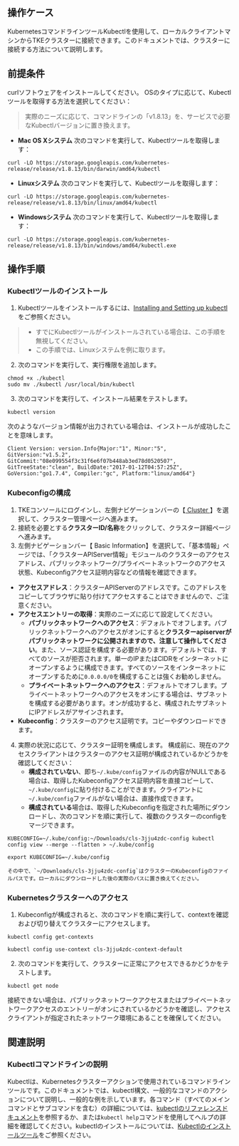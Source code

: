 ## 操作ケース
KubernetesコマンドラインツールKubectlを使用して、ローカルクライアントマシンからTKEクラスターに接続できます。このドキュメントでは、クラスターに接続する方法について説明します。

## 前提条件
curlソフトウェアをインストールしてください。
OSのタイプに応じて、Kubectlツールを取得する方法を選択してください：
> 実際のニーズに応じて、コマンドラインの「v1.8.13」を、サービスで必要なKubectlバージョンに置き換えます。

- **Mac OS Xシステム**
次のコマンドを実行して、Kubectlツールを取得します：
```shell
curl -LO https://storage.googleapis.com/kubernetes-release/release/v1.8.13/bin/darwin/amd64/kubectl
```
- **Linuxシステム**
次のコマンドを実行して、Kubectlツールを取得します：
```shell
curl -LO https://storage.googleapis.com/kubernetes-release/release/v1.8.13/bin/linux/amd64/kubectl
```
- **Windowsシステム**
次のコマンドを実行して、Kubectlツールを取得します：
```shell
curl -LO https://storage.googleapis.com/kubernetes-release/release/v1.8.13/bin/windows/amd64/kubectl.exe
```

## 操作手順

<span id="installKubectl"></span>

### Kubectlツールのインストール

1. Kubectlツールをインストールするには、[Installing and Setting up kubectl](https://kubernetes.io/docs/user-guide/prereqs/)をご参照ください。
> 
>- すでにKubectlツールがインストールされている場合は、この手順を無視してください。
>- この手順では、Linuxシステムを例に取ります。

2. 次のコマンドを実行して、実行権限を追加します。
```shell
chmod +x ./kubectl
sudo mv ./kubectl /usr/local/bin/kubectl
```
3. 次のコマンドを実行して、インストール結果をテストします。
```shell
kubectl version
```
次のようなバージョン情報が出力されている場合は、インストールが成功したことを意味します。
```shell
Client Version: version.Info{Major:"1", Minor:"5", GitVersion:"v1.5.2", GitCommit:"08e099554f3c31f6e6f07b448ab3ed78d0520507", GitTreeState:"clean", BuildDate:"2017-01-12T04:57:25Z", GoVersion:"go1.7.4", Compiler:"gc", Platform:"linux/amd64"}
```

###  Kubeconfigの構成

1. TKEコンソールにログインし、左側ナビゲーションバーの【[ Cluster ](https://console.cloud.tencent.com/tke2/cluster?rid=4)】を選択して、クラスター管理ページへ進みます。
2. 接続を必要とする**クラスターID/名称**をクリックして、クラスター詳細ページへ進みます。
3. 左側ナビゲーションバー【 Basic Information】を選択して、「基本情報」ページでは、「クラスターAPIServer情報」モジュールのクラスターのアクセスアドレス、パブリックネットワーク/プライベートネットワークのアクセス状態、Kubeconfigアクセス証明内容などの情報を確認できます。
 - **アクセスアドレス**：クラスターAPIServerのアドレスです。このアドレスをコピーしてブラウザに貼り付けてアクセスすることはできませんので、ご注意ください。
 - **アクセスエントリーの取得**：実際のニーズに応じて設定してください。
	- **パブリックネットワークへのアクセス**：デフォルトでオフします。パブリックネットワークへのアクセスがオンにすると**クラスターapiserverがパブリックネットワークに公開されますので、注意して操作してください**。また、ソース認証を構成する必要があります。デフォルトでは、すべてのソースが拒否されます。単一のIPまたはCIDRをインターネットにオープンするように構成できます。すべてのソースをインターネットにオープンするために`0.0.0.0/0`を構成することは強くお勧めしません。
	- **プライベートネットワークへのアクセス**：デフォルトでオフします。プライベートネットワークへのアクセスをオンにする場合は、サブネットを構成する必要があります。オンが成功すると、構成されたサブネットにIPアドレスがアサインされます。
 - **Kubeconfig**：クラスターのアクセス証明です。コピーやダウンロードできます。
4. 実際の状況に応じて、クラスター証明を構成します。
   構成前に、現在のアクセスクライアントはクラスターのアクセス証明が構成されているかどうかを確認してください：
	- **構成されていない**、即ち`~/.kube/config`ファイルの内容がNULLである場合は、取得したKubeconfigアクセス証明内容を直接コピーして、`~/.kube/config`に貼り付けることができます。クライアントに`~/.kube/config`ファイルがない場合は、直接作成できます。
	- **構成されている**場合は、取得したKubeconfigを指定された場所にダウンロードし、次のコマンドを順に実行して、複数のクラスターのconfigをマージできます。
```
KUBECONFIG=~/.kube/config:~/Downloads/cls-3jju4zdc-config kubectl config view --merge --flatten > ~/.kube/config
```
```
export KUBECONFIG=~/.kube/config
```
	その中で、`~/Downloads/cls-3jju4zdc-config`はクラスターのKubeconfigのファイルパスです。ローカルにダウンロードした後の実際のパスに置き換えてください。


### Kubernetesクラスターへのアクセス
1.  Kubeconfigが構成されると、次のコマンドを順に実行して、contextを確認および切り替えてクラスターにアクセスします。
```
kubectl config get-contexts
```
```
kubectl config use-context cls-3jju4zdc-context-default
```
2.  次のコマンドを実行して、クラスターに正常にアクセスできるかどうかをテストします。
```
kubectl get node
```
接続できない場合は、パブリックネットワークアクセスまたはプライベートネットワークアクセスのエントリーがオンにされているかどうかを確認し、アクセスクライアントが指定されたネットワーク環境にあることを確保してください。

## 関連説明

### Kubectlコマンドラインの説明

Kubectlは、Kubernetesクラスターアクションで使用されているコマンドラインツールです。このドキュメントでは、kubectl構文、一般的なコマンドのアクションについて説明し、一般的な例を示しています。各コマンド（すべてのメインコマンドとサブコマンドを含む）の詳細については、[kubectlのリファレンスドキュメント](https://kubernetes.io/docs/reference/generated/kubectl/kubectl/)を参照するか、または`kubectl help`コマンドを使用してヘルプの詳細を確認してください。kubectlのインストールについては、[Kubectlのインストールツール](#installKubectl)をご参照ください。
